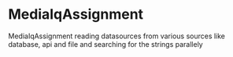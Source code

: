 # MediaIqAssignment
MediaIqAssignment reading datasources from various sources like database, api and file and searching for the strings parallely
